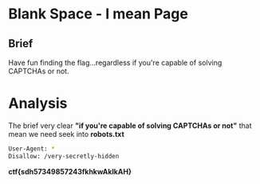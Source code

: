 # Blank Space - I mean Page

## Brief

Have fun finding the flag…regardless if you're capable of solving CAPTCHAs or not.

# Analysis

The brief very clear **"if you're capable of solving CAPTCHAs or not"** that mean we need seek into **robots.txt**

```bash
User-Agent: *
Disallow: /very-secretly-hidden
```

**ctf{sdh57349857243fkhkwAklkAH}**
